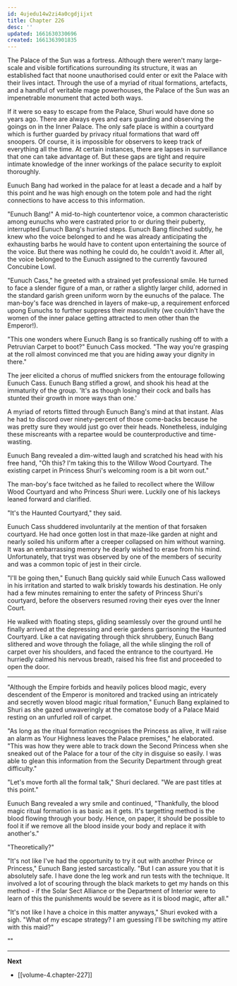 ```yaml
---
id: 4ujedu14w2zi4a0cgdjijxt
title: Chapter 226
desc: ''
updated: 1661630330696
created: 1661363901835
---
```


The Palace of the Sun was a fortress. Although there weren't many large-scale and visible fortifications surrounding its structure, it was an established fact that noone unauthorised could enter or exit the Palace with their lives intact. Through the use of a myriad of ritual formations, artefacts, and a handful of veritable mage powerhouses, the Palace of the Sun was an impenetrable monument that acted both ways.

If it were so easy to escape from the Palace, Shuri would have done so years ago. There are always eyes and ears guarding and observing the goings on in the Inner Palace. The only safe place is within a courtyard which is further guarded by privacy ritual formations that ward off snoopers. Of course, it is impossible for observers to keep track of everything all the time. At certain instances, there are lapses in surveillance that one can take advantage of. But these gaps are tight and require intimate knowledge of the inner workings of the palace security to exploit thoroughly.

Eunuch Bang had worked in the palace for at least a decade and a half by this point and he was high enough on the totem pole and had the right connections to have access to this information.

"Eunuch Bang!" A mid-to-high countertenor voice, a common characteristic among eunuchs who were castrated prior to or during their puberty, interrupted Eunuch Bang's hurried steps. Eunuch Bang flinched subtly, he knew who the voice belonged to and he was already anticipating the exhausting barbs he would have to content upon entertaining the source of the voice. But there was nothing he could do, he couldn't avoid it. After all, the voice belonged to the Eunuch assigned to the currently favoured Concubine Lowl.

"Eunuch Cass," he greeted with a strained yet professional smile. He turned to face a slender figure of a man, or rather a slightly larger child, adorned in the standard garish green uniform worn by the eunuchs of the palace. The man-boy's face was drenched in layers of make-up, a requirement enforced upong Eunuchs to further suppress their masculinity (we couldn't have the women of the inner palace getting attracted to men other than the Emperor!).

"This one wonders where Eunuch Bang is so frantically rushing off to with a Petruvian Carpet to boot?" Eunuch Cass mocked. "The way you're grasping at the roll almost convinced me that you are hiding away your dignity in there."

The jeer elicited a chorus of muffled snickers from the entourage following Eunuch Cass. Eunuch Bang stifled a growl, and shook his head at the immaturity of the group. 'It's as though losing their cock and balls has stunted their growth in more ways than one.'

A myriad of retorts flitted through Eunuch Bang's mind at that instant. Alas he had to discord over ninety-percent of those come-backs because he was pretty sure they would just go over their heads. Nonetheless, indulging these miscreants with a repartee would be counterproductive and time-wasting.

Eunuch Bang revealed a dim-witted laugh and scratched his head with his free hand, "Oh this? I'm taking this to the Willow Wood Courtyard. The existing carpet in Princess Shuri's welcoming room is a bit worn out."

The man-boy's face twitched as he failed to recollect where the Willow Wood Courtyard and who Princess Shuri were. Luckily one of his lackeys leaned forward and clarified.

"It's the Haunted Courtyard," they said.

Eunuch Cass shuddered involuntarily at the mention of that forsaken courtyard. He had once gotten lost in that maze-like garden at night and nearly soiled his uniform after a creeper collapsed on him without warning. It was an embarrassing memory he dearly wished to erase from his mind. Unfortunately, that tryst was observed by one of the members of security and was a common topic of jest in their circle.

"I'll be going then," Eunuch Bang quickly said while Eunuch Cass wallowed in his irritation and started to walk briskly towards his destination. He only had a few minutes remaining to enter the safety of Princess Shuri's courtyard, before the observers resumed roving their eyes over the Inner Court.

He walked with floating steps, gliding seamlessly over the ground until he finally arrived at the depressing and eerie gardens garrisoning the Haunted Courtyard. Like a cat navigating through thick shrubbery, Eunuch Bang slithered and wove through the foliage, all the while slinging the roll of carpet over his shoulders, and faced the entrance to the courtyard. He hurriedly calmed his nervous breath, raised his free fist and proceeded to open the door.

____

"Although the Empire forbids and heavily polices blood magic, every descendent of the Emperor is monitored and tracked using an intricately and secretly woven blood magic ritual formation," Eunuch Bang explained to Shuri as she gazed unwaveringly at the comatose body of a Palace Maid resting on an unfurled roll of carpet.

"As long as the ritual formation recognises the Princess as alive, it will raise an alarm as Your Highness leaves the Palace premises," he elaborated. "This was how they were able to track down the Second Princess when she sneaked out of the Palace for a tour of the city in disguise so easily. I was able to glean this information from the Security Department through great difficulty."

"Let's move forth all the formal talk," Shuri declared. "We are past titles at this point."

Eunuch Bang revealed a wry smile and continued, "Thankfully, the blood magic ritual formation is as basic as it gets. It's targetting method is the blood flowing through your body. Hence, on paper, it should be possible to fool it if we remove all the blood inside your body and replace it with another's."

"Theoretically?"

"It's not like I've had the opportunity to try it out with another Prince or Princess," Eunuch Bang jested sarcastically. "But I can assure you that it is absolutely safe. I have done the leg work and run tests with the technique. It involved a lot of scouring through the black markets to get my hands on this method - if the Solar Sect Alliance or the Department of Interior were to learn of this the punishments would be severe as it is blood magic, after all."

"It's not like I have a choice in this matter anyways," Shuri evoked with a sigh. "What of my escape strategy? I am guessing I'll be switching my attire with this maid?"

""

____

**Next**
* [[volume-4.chapter-227]]